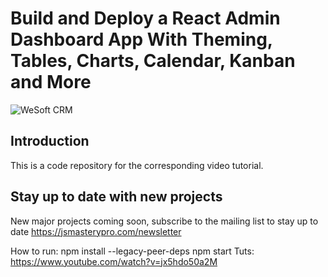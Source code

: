 # Build and Deploy a React Admin Dashboard App With Theming, Tables, Charts, Calendar, Kanban and More
![WeSoft CRM](https://i.ibb.co/W6g39w3/image.png)

## Introduction
This is a code repository for the corresponding video tutorial.

## Stay up to date with new projects
New major projects coming soon, subscribe to the mailing list to stay up to date https://jsmasterypro.com/newsletter

How to run:
npm install --legacy-peer-deps
npm start
Tuts: https://www.youtube.com/watch?v=jx5hdo50a2M

